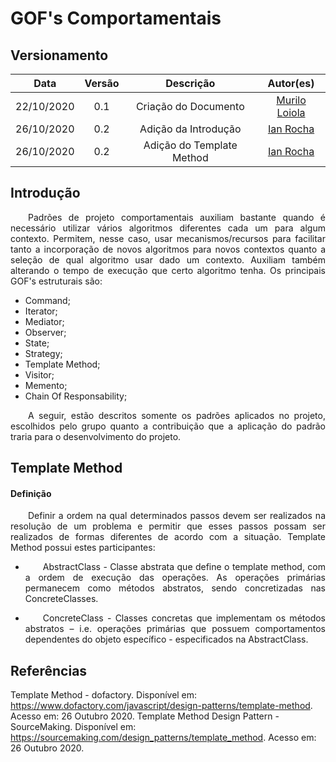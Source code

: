 # GOF's Comportamentais
## Versionamento
| Data | Versão | Descrição | Autor(es) |
|:----:|:------:|:---------:|:---------:|
| 22/10/2020 | 0.1 | Criação do Documento | [Murilo Loiola](https://github.com/murilo-dan) |
| 26/10/2020 | 0.2 | Adição da Introdução | [Ian Rocha](https://github.com/IanPSRocha) |
| 26/10/2020 | 0.2 | Adição do Template Method | [Ian Rocha](https://github.com/IanPSRocha) |

## Introdução

<p align="justify">&emsp;&emsp;Padrões de projeto comportamentais
auxiliam bastante quando é necessário utilizar vários algoritmos diferentes cada um para algum contexto. Permitem, nesse caso, usar mecanismos/recursos para facilitar tanto a incorporação de novos algoritmos para novos contextos quanto a seleção de qual algoritmo usar
dado um contexto. Auxiliam também alterando o tempo de execução que certo algoritmo tenha. Os principais GOF's estruturais são:</p>

* Command;
* Iterator;
* Mediator;
* Observer;
* State;
* Strategy;
* Template Method;
* Visitor;
* Memento;
* Chain Of Responsability;

<p align="justify">&emsp;&emsp;A seguir, estão descritos somente os padrões aplicados no projeto, escolhidos pelo grupo quanto a contribuição que a aplicação do padrão traria para o desenvolvimento do projeto.</p>

## Template Method

#### Definição
<p align="justify">&emsp;&emsp;Definir a ordem na qual determinados passos devem ser realizados na resolução de um problema e permitir que
esses passos possam ser realizados de formas diferentes de acordo com a situação. Template Method possui estes participantes:</p>

* <p align="justify">&emsp;&emsp;AbstractClass - Classe abstrata que define o template method, com a ordem de execução das operações. As operações primárias permanecem como métodos abstratos, sendo concretizadas nas ConcreteClasses.</p>
* <p align="justify">&emsp;&emsp;ConcreteClass - Classes concretas que implementam os métodos abstratos – i.e. operações primárias que possuem comportamentos dependentes do objeto específico - especificados na AbstractClass.</p>


## Referências

Template Method - dofactory. Disponível em: https://www.dofactory.com/javascript/design-patterns/template-method. Acesso em: 26 Outubro 2020.
Template Method Design Pattern - SourceMaking. Disponível em: https://sourcemaking.com/design_patterns/template_method. Acesso em: 26 Outubro 2020.
